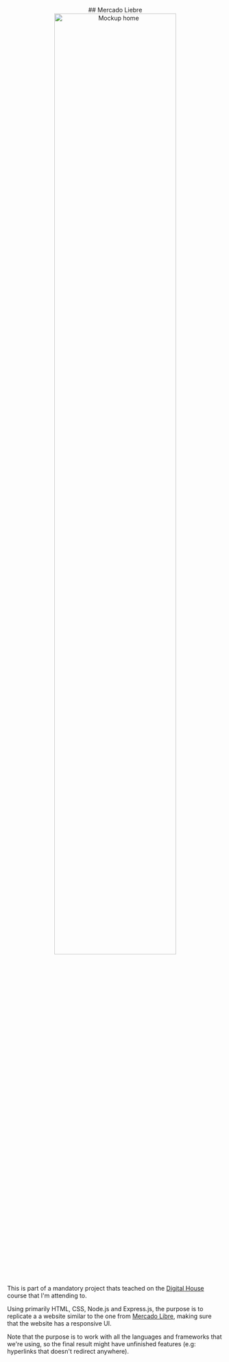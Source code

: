 <p align="center">## Mercado Liebre

<img width="75%" src="https://i.imgur.com/WzcsRvo.png" align="center" alt="Mockup home" />

#

This is part of a mandatory project thats teached on the [Digital House] course that I'm attending to. 

Using primarily HTML, CSS, Node.js and Express.js, the purpose is to replicate a a website similar to the one from [Mercado Libre], making sure that the website has a responsive UI.

Note that the purpose is to work with all the languages and frameworks that we're using, so the final result might have unfinished features (e.g: hyperlinks that doesn't redirect anywhere).</p>

<!-- References -->

[Digital House]: https://www.digitalhouse.com/
[Mercado Libre]: https://www.mercadolibre.com.ar/
